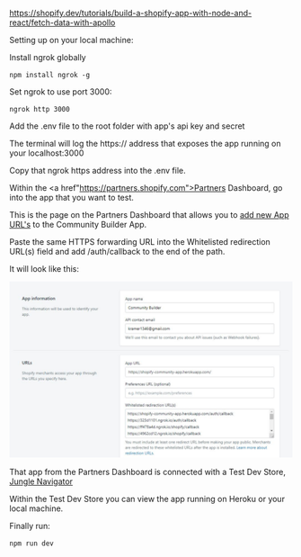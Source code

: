 https://shopify.dev/tutorials/build-a-shopify-app-with-node-and-react/fetch-data-with-apollo


Setting up on your local machine:

Install ngrok globally
```
npm install ngrok -g
```
Set ngrok to use port 3000:
```
ngrok http 3000
```

Add the .env file to the root folder with app's api key and secret

The terminal will log the https:// address that exposes the app running on your localhost:3000 

Copy that ngrok https address into the .env file.


Within the <a href"https://partners.shopify.com">Partners Dashboard</a>, go into the app that you want to test.

This is the page on the Partners Dashboard that allows you to <a href="https://partners.shopify.com/780470/apps/3766401/edit">add new App URL's</a> to the Community Builder App.

Paste the same HTTPS forwarding URL into the Whitelisted redirection URL(s) field and add /auth/callback to the end of the path.

It will look like this:

<img src="documentation/ngrok-urls.JPG">


That app from the Partners Dashboard is connected with a Test Dev Store, <a href="https://jungle-navigator.myshopify.com/admin/apps">Jungle Navigator</a>

Within the Test Dev Store you can view the app running on Heroku or your local machine.


Finally run:
```
npm run dev
```



